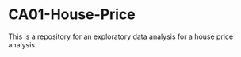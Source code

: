 # CA01-House-Price
This is a repository for an exploratory data analysis for a house price analysis.
